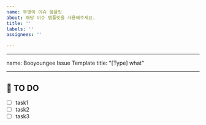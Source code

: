 ```yaml
---
name: 부영이 이슈 템플릿
about: 해당 이슈 템플릿을 사용해주세요.
title: ''
labels: ''
assignees: ''

---
```


---
name: Booyoungee Issue Template
title: "[Type] what"

---

## 🚩 TO DO

- [ ] task1
- [ ] task2
- [ ] task3

<!-- TO DO task를 상세하게 나눠주세요! -->
